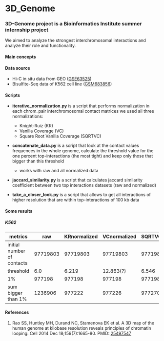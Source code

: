 # 3D_Genome
### 3D-Genome project is a Bioinformatics Institute summer internship project
We aimed to analyze the strongest interchromosomal interactions and analyze their role and functionality.

#### Main concepts

#### Data source
* Hi-C in situ data from GEO ([GSE63525](https://www.ncbi.nlm.nih.gov/geo/query/acc.cgi?acc=GSE63525))
* Bisulfite-Seq data of K562 cell line ([GSM683856](https://www.ncbi.nlm.nih.gov/geo/query/acc.cgi?acc=GSM683856))

#### Scripts
* **iterative_normalization.py** is a script that performs normalization in each chrom_pair interchromosomal contact matrices
we used all three normalizations: 
  - Knight-Ruiz (KR)
  - Vanilla Coverage (VC)
  - Square Root Vanilla Coverage (SQRTVC)

* **concatenate_data.py** is a script that look at the contact values frequences in the whole genome, calculate the threshold value for the one percent top-interactions (the most tight) and keep only those that bigger than this threshold

   - works with raw and all normalized data

* **jaccard_similarity.py** is a script that calculates jaccard similarity coefficient between two top interactions datasets (raw and normalized)

* **take_a_closer_look.py** is a script that allows to get all interactions of higher resolution that are within top-interactions of 100 kb data

#### Some results
##### K562

|metrics|raw|KRnormalized|VCnormalized|SQRTVCnormalized|
|---|---|---|---|---|
|initial number of contacts| 97719803   |97719803   |97719803   |97719803   |
|threshold   |6.0   |6.219   |12.863(?)   |6.546   |
|1%   |977198   |977198   |977198   |977198   |
|sum bigger than 1%   |1236906|977222   |977226   | 977270|


#### References
1. Rao SS, Huntley MH, Durand NC, Stamenova EK et al. A 3D map of the human genome at kilobase resolution reveals principles of chromatin looping. Cell 2014 Dec 18;159(7):1665-80. PMID: [25497547](https://www.ncbi.nlm.nih.gov/pubmed/25497547)
